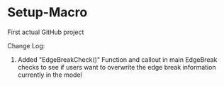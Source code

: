 # Setup-Macro
First actual GitHub project

Change Log:
1. Added "EdgeBreakCheck()" Function and callout in main
  EdgeBreak checks to see if users want to overwrite the edge break information currently in the model

